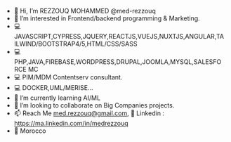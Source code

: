 - 👋 Hi, I’m REZZOUQ MOHAMMED @med-rezzouq
- 👀 I’m interested in Frontend/backend programming & Marketing.
- 💻 JAVASCRIPT,CYPRESS,JQUERY,REACTJS,VUEJS,NUXTJS,ANGULAR,TAILWIND/BOOTSTRAP4/5,HTML/CSS/SASS
- 💻 PHP,JAVA,FIREBASE,WORDPRESS,DRUPAL,JOOMLA,MYSQL,SALESFORCE MC
- 💻 PIM/MDM Contentserv consultant.
- 💻 DOCKER,UML/MERISE...
- 🌱 I’m currently learning AI/ML
- 💞️ I’m looking to collaborate on Big Companies projects.
- 📫 Reach Me med.rezzouq@gmail.com, 🔗 Linkedin : https://ma.linkedin.com/in/medrezzouq
- 🚩 Morocco
<!---
I am a fullstack web developper
--->
